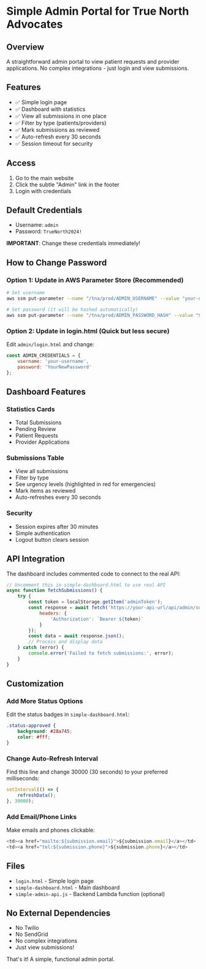 # Simple Admin Portal for True North Advocates

## Overview
A straightforward admin portal to view patient requests and provider applications. No complex integrations - just login and view submissions.

## Features
- ✅ Simple login page
- ✅ Dashboard with statistics
- ✅ View all submissions in one place
- ✅ Filter by type (patients/providers)
- ✅ Mark submissions as reviewed
- ✅ Auto-refresh every 30 seconds
- ✅ Session timeout for security

## Access
1. Go to the main website
2. Click the subtle "Admin" link in the footer
3. Login with credentials

## Default Credentials
- Username: `admin`
- Password: `TrueNorth2024!`

**IMPORTANT**: Change these credentials immediately!

## How to Change Password

### Option 1: Update in AWS Parameter Store (Recommended)
```bash
# Set username
aws ssm put-parameter --name "/tna/prod/ADMIN_USERNAME" --value "your-username" --type "SecureString"

# Set password (it will be hashed automatically)
aws ssm put-parameter --name "/tna/prod/ADMIN_PASSWORD_HASH" --value "$(echo -n 'YourNewPassword' | sha256sum | cut -d' ' -f1)" --type "SecureString"
```

### Option 2: Update in login.html (Quick but less secure)
Edit `admin/login.html` and change:
```javascript
const ADMIN_CREDENTIALS = {
    username: 'your-username',
    password: 'YourNewPassword'
};
```

## Dashboard Features

### Statistics Cards
- Total Submissions
- Pending Review
- Patient Requests
- Provider Applications

### Submissions Table
- View all submissions
- Filter by type
- See urgency levels (highlighted in red for emergencies)
- Mark items as reviewed
- Auto-refreshes every 30 seconds

### Security
- Session expires after 30 minutes
- Simple authentication
- Logout button clears session

## API Integration

The dashboard includes commented code to connect to the real API:

```javascript
// Uncomment this in simple-dashboard.html to use real API
async function fetchSubmissions() {
    try {
        const token = localStorage.getItem('adminToken');
        const response = await fetch('https://your-api-url/api/admin/submissions', {
            headers: {
                'Authorization': `Bearer ${token}`
            }
        });
        const data = await response.json();
        // Process and display data
    } catch (error) {
        console.error('Failed to fetch submissions:', error);
    }
}
```

## Customization

### Add More Status Options
Edit the status badges in `simple-dashboard.html`:
```css
.status-approved {
    background: #28a745;
    color: #fff;
}
```

### Change Auto-Refresh Interval
Find this line and change 30000 (30 seconds) to your preferred milliseconds:
```javascript
setInterval(() => {
    refreshData();
}, 30000);
```

### Add Email/Phone Links
Make emails and phones clickable:
```javascript
<td><a href="mailto:${submission.email}">${submission.email}</a></td>
<td><a href="tel:${submission.phone}">${submission.phone}</a></td>
```

## Files
- `login.html` - Simple login page
- `simple-dashboard.html` - Main dashboard
- `simple-admin-api.js` - Backend Lambda function (optional)

## No External Dependencies
- No Twilio
- No SendGrid  
- No complex integrations
- Just view submissions!

That's it! A simple, functional admin portal.
